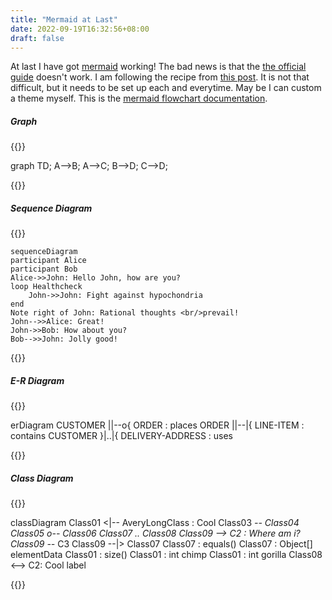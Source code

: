 ```yaml
---
title: "Mermaid at Last"
date: 2022-09-19T16:32:56+08:00
draft: false
---
```



At last I have got [mermaid](https://mermaid-js.github.io/mermaid/) working! The bad news is that the [the official guide](https://gohugo.io/content-management/diagrams/#mermaid-diagrams) doesn't work. I am following the recipe from [this post](https://robb.sh/posts/how-to-use-mermaid-diagrams-in-hugo/). It is not that difficult, but it needs to be set up each and everytime. May be I can custom a theme myself. This is the [mermaid flowchart documentation](https://mermaid-js.github.io/mermaid/#/flowchart).


##### Graph

{{<mermaid>}}

graph TD;
    A-->B;
    A-->C;
    B-->D;
    C-->D;

{{</mermaid>}}

##### Sequence Diagram

{{<mermaid>}}

	sequenceDiagram
    participant Alice
    participant Bob
    Alice->>John: Hello John, how are you?
    loop Healthcheck
        John->>John: Fight against hypochondria
    end
    Note right of John: Rational thoughts <br/>prevail!
    John-->>Alice: Great!
    John->>Bob: How about you?
    Bob-->>John: Jolly good!

{{</mermaid>}}

##### E-R Diagram

{{<mermaid>}}

erDiagram
    CUSTOMER ||--o{ ORDER : places
    ORDER ||--|{ LINE-ITEM : contains
    CUSTOMER }|..|{ DELIVERY-ADDRESS : uses

{{</mermaid>}}

##### Class Diagram

{{<mermaid>}}

classDiagram
Class01 <|-- AveryLongClass : Cool
Class03 *-- Class04
Class05 o-- Class06
Class07 .. Class08
Class09 --> C2 : Where am i?
Class09 --* C3
Class09 --|> Class07
Class07 : equals()
Class07 : Object[] elementData
Class01 : size()
Class01 : int chimp
Class01 : int gorilla
Class08 <--> C2: Cool label

{{</mermaid>}}
